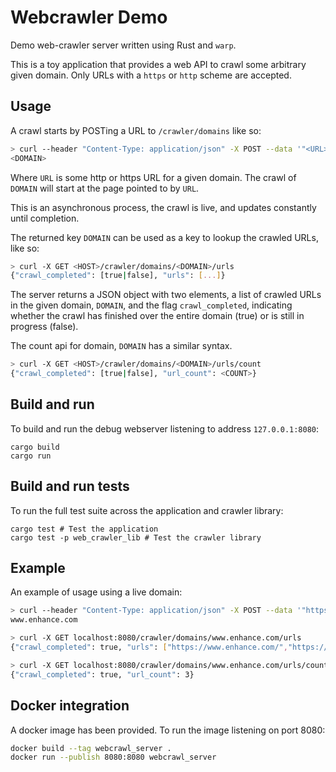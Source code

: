 # Webcrawler Demo

Demo web-crawler server written using Rust and `warp`.

This is a toy application that provides a web API to crawl some arbitrary 
given domain. Only URLs with a `https` or `http` scheme are accepted.

## Usage

A crawl starts by POSTing a URL to `/crawler/domains` like so:

```bash
> curl --header "Content-Type: application/json" -X POST --data '"<URL>"' <HOST>/crawler/domains
<DOMAIN>
```

Where `URL` is some http or https URL for a given domain. 
The crawl of `DOMAIN` will start at the page pointed to by `URL`.

This is an asynchronous process, the crawl is live, and updates constantly until completion.

The returned key `DOMAIN` can be used as a key to lookup the crawled URLs, like so:

```bash
> curl -X GET <HOST>/crawler/domains/<DOMAIN>/urls
{"crawl_completed": [true|false], "urls": [...]}
```

The server returns a JSON object with two elements, a list of crawled URLs in 
the given domain, `DOMAIN`, and the flag `crawl_completed`, indicating whether the 
crawl has finished over the entire domain (true) or is still in progress (false).

The count api for domain, `DOMAIN` has a similar syntax.

```bash
> curl -X GET <HOST>/crawler/domains/<DOMAIN>/urls/count
{"crawl_completed": [true|false], "url_count": <COUNT>}
```

## Build and run

To build and run the debug webserver listening to address `127.0.0.1:8080`:

```
cargo build
cargo run
```

## Build and run tests

To run the full test suite across the application and crawler library:

```
cargo test # Test the application
cargo test -p web_crawler_lib # Test the crawler library
```

## Example

An example of usage using a live domain:

```bash
> curl --header "Content-Type: application/json" -X POST --data '"https://www.enhance.com"' localhost:8080/crawler/domains
www.enhance.com
```

```bash
> curl -X GET localhost:8080/crawler/domains/www.enhance.com/urls
{"crawl_completed": true, "urls": ["https://www.enhance.com/","https://www.enhance.com/styles.208feb938cace1c3135d.css","https://www.enhance.com/favicon.ico"]}
```

```bash
> curl -X GET localhost:8080/crawler/domains/www.enhance.com/urls/count
{"crawl_completed": true, "url_count": 3}
```

## Docker integration

A docker image has been provided. To run the image listening on port 8080:

```bash
docker build --tag webcrawl_server .
docker run --publish 8080:8080 webcrawl_server
```

